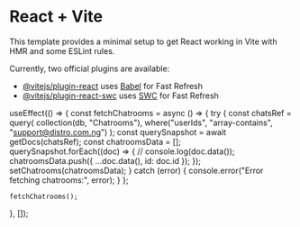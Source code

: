 # React + Vite

This template provides a minimal setup to get React working in Vite with HMR and some ESLint rules.

Currently, two official plugins are available:

- [@vitejs/plugin-react](https://github.com/vitejs/vite-plugin-react/blob/main/packages/plugin-react/README.md) uses [Babel](https://babeljs.io/) for Fast Refresh
- [@vitejs/plugin-react-swc](https://github.com/vitejs/vite-plugin-react-swc) uses [SWC](https://swc.rs/) for Fast Refresh

useEffect(() => {
const fetchChatrooms = async () => {
try {
const chatsRef = query(
collection(db, "Chatrooms"),
where("userIds", "array-contains", "support@distro.com.ng")
);
const querySnapshot = await getDocs(chatsRef);
const chatroomsData = [];
querySnapshot.forEach((doc) => {
// console.log(doc.data());
chatroomsData.push({ ...doc.data(), id: doc.id });
});
setChatrooms(chatroomsData);
} catch (error) {
console.error("Error fetching chatrooms:", error);
}
};

    fetchChatrooms();

}, []);
